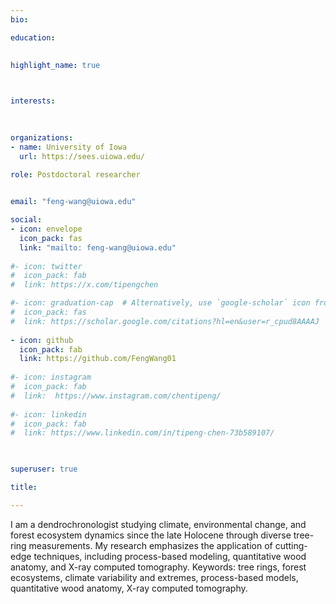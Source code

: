 ```yaml
---
bio: 

education:
 
    
highlight_name: true



interests:
 

 
organizations:
- name: University of Iowa
  url: https://sees.uiowa.edu/
  
role: Postdoctoral researcher


email: "feng-wang@uiowa.edu"

social:
- icon: envelope
  icon_pack: fas
  link: "mailto: feng-wang@uiowa.edu"
  
#- icon: twitter
#  icon_pack: fab
#  link: https://x.com/tipengchen

#- icon: graduation-cap  # Alternatively, use `google-scholar` icon from `ai` icon pack
#  icon_pack: fas
#  link: https://scholar.google.com/citations?hl=en&user=r_cpud8AAAAJ
  
- icon: github
  icon_pack: fab
  link: https://github.com/FengWang01
  
#- icon: instagram
#  icon_pack: fab
#  link:  https://www.instagram.com/chentipeng/
  
#- icon: linkedin
#  icon_pack: fab
#  link: https://www.linkedin.com/in/tipeng-chen-73b589107/
    


superuser: true

title: 

---
```


I am a dendrochronologist studying climate, environmental change, and forest ecosystem dynamics since the late Holocene through diverse tree-ring measurements. My research emphasizes the application of cutting-edge techniques, including process-based modeling, quantitative wood anatomy, and X-ray computed tomography. Keywords: tree rings, forest ecosystems, climate variability and extremes, process-based models, quantitative wood anatomy, X-ray computed tomography.
